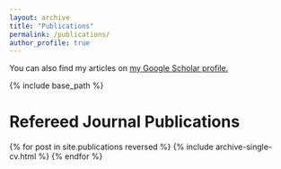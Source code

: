 ```yaml
---
layout: archive
title: "Publications"
permalink: /publications/
author_profile: true
---
```


You can also find my articles on <u><a href="{{site.author.googlescholar}}">my Google Scholar profile</a>.</u>


{% include base_path %}



Refereed Journal Publications
===

{% for post in site.publications reversed %}
{% include archive-single-cv.html %} 
{% endfor %}
